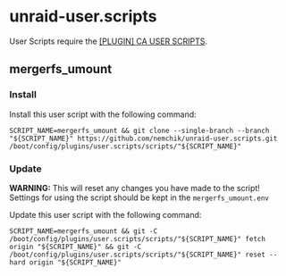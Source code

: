 # unraid-user.scripts

User Scripts require the [[PLUGIN] CA USER SCRIPTS](https://forums.unraid.net/topic/48286-plugin-ca-user-scripts/).

## mergerfs_umount

### Install

Install this user script with the following command:

```shell
SCRIPT_NAME=mergerfs_umount && git clone --single-branch --branch "${SCRIPT_NAME}" https://github.com/nemchik/unraid-user.scripts.git /boot/config/plugins/user.scripts/scripts/"${SCRIPT_NAME}"
```

### Update

**WARNING:** This will reset any changes you have made to the script! Settings for using the script should be kept in the `mergerfs_umount.env`

Update this user script with the following command:

```shell
SCRIPT_NAME=mergerfs_umount && git -C /boot/config/plugins/user.scripts/scripts/"${SCRIPT_NAME}" fetch origin "${SCRIPT_NAME}" && git -C /boot/config/plugins/user.scripts/scripts/"${SCRIPT_NAME}" reset --hard origin "${SCRIPT_NAME}"
```

